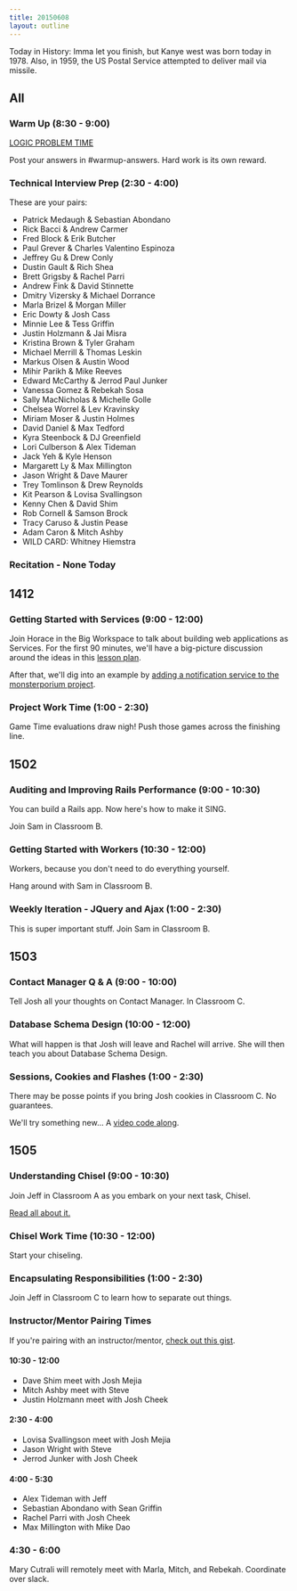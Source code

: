 ```yaml
---
title: 20150608
layout: outline
---
```


Today in History: Imma let you finish, but Kanye west was born today in 1978. Also, in
1959, the US Postal Service attempted to deliver mail via missile.

## All

### Warm Up (8:30 - 9:00)

[LOGIC PROBLEM TIME](http://cl.ly/1q3b090E2r1O)

Post your answers in #warmup-answers. Hard work is its own reward.

### Technical Interview Prep (2:30 - 4:00)

These are your pairs:

* Patrick Medaugh & Sebastian Abondano
* Rick Bacci & Andrew Carmer
* Fred Block & Erik Butcher
* Paul Grever & Charles Valentino Espinoza
* Jeffrey Gu & Drew Conly
* Dustin Gault & Rich Shea
* Brett Grigsby & Rachel Parri
* Andrew Fink & David Stinnette
* Dmitry Vizersky & Michael Dorrance
* Marla Brizel & Morgan Miller
* Eric Dowty & Josh Cass
* Minnie Lee & Tess Griffin
* Justin Holzmann & Jai Misra
* Kristina Brown & Tyler Graham
* Michael Merrill & Thomas Leskin
* Markus Olsen & Austin Wood
* Mihir Parikh & Mike Reeves
* Edward McCarthy & Jerrod Paul Junker
* Vanessa Gomez & Rebekah Sosa
* Sally MacNicholas & Michelle Golle
* Chelsea Worrel & Lev Kravinsky
* Miriam Moser & Justin Holmes
* David Daniel & Max Tedford
* Kyra Steenbock & DJ Greenfield
* Lori Culberson & Alex Tideman
* Jack Yeh & Kyle Henson
* Margarett Ly & Max Millington
* Jason Wright & Dave Maurer
* Trey Tomlinson & Drew Reynolds
* Kit Pearson & Lovisa Svallingson
* Kenny Chen & David Shim
* Rob Cornell & Samson Brock
* Tracy Caruso & Justin Pease
* Adam Caron & Mitch Ashby
* WILD CARD: Whitney Hiemstra

### Recitation - None Today


## 1412

### Getting Started with Services (9:00 - 12:00)

Join Horace in the Big Workspace to talk about building web applications as
Services. For the first 90 minutes, we'll have a big-picture discussion
around the ideas in this [lesson plan](https://github.com/turingschool/lesson_plans/blob/master/ruby_04-apis_and_scalability/getting_started_with_services.markdown).

After that, we'll dig into an example by [adding a notification service to
the monsterporium project](http://tutorials.jumpstartlab.com/projects/monsterporium/extract_notification_service.html).

### Project Work Time (1:00 - 2:30)

Game Time evaluations draw nigh! Push those games across the finishing line.

## 1502

### Auditing and Improving Rails Performance (9:00 - 10:30)

You can build a Rails app. Now here's how to make it SING.

Join Sam in Classroom B.

### Getting Started with Workers (10:30 - 12:00)

Workers, because you don't need to do everything yourself.

Hang around with Sam in Classroom B.

### Weekly Iteration - JQuery and Ajax (1:00 - 2:30)

This is super important stuff. Join Sam in Classroom B.


## 1503

### Contact Manager Q & A (9:00 - 10:00)

Tell Josh all your thoughts on Contact Manager. In Classroom C.

### Database Schema Design (10:00 - 12:00)

What will happen is that Josh will leave and Rachel will arrive. She will then teach you
about Database Schema Design.

### Sessions, Cookies and Flashes (1:00 - 2:30)

There may be posse points if you bring Josh cookies in Classroom C. No guarantees.

We'll try something new... A [video code along](https://vimeo.com/130058574).


## 1505

### Understanding Chisel (9:00 - 10:30)

Join Jeff in Classroom A as you embark on your next task, Chisel.

[Read all about it.](https://github.com/JumpstartLab/curriculum/blob/master/source/projects/chisel.markdown)

### Chisel Work Time (10:30 - 12:00)

Start your chiseling.

### Encapsulating Responsibilities (1:00 - 2:30)

Join Jeff in Classroom C to learn how to separate out things.

### Instructor/Mentor Pairing Times

If you're pairing with an instructor/mentor, [check out this gist](https://gist.github.com/jcasimir/06bffe7e3d7d8b553b97).

#### 10:30 - 12:00

* Dave Shim meet with Josh Mejia
* Mitch Ashby meet with Steve
* Justin Holzmann meet with Josh Cheek

#### 2:30 - 4:00

* Lovisa Svallingson meet with Josh Mejia
* Jason Wright with Steve
* Jerrod Junker with Josh Cheek

#### 4:00 - 5:30

* Alex Tideman with Jeff
* Sebastian Abondano with Sean Griffin
* Rachel Parri with Josh Cheek
* Max Millington with Mike Dao

### 4:30 - 6:00

Mary Cutrali will remotely meet with Marla, Mitch, and Rebekah. Coordinate over slack.
